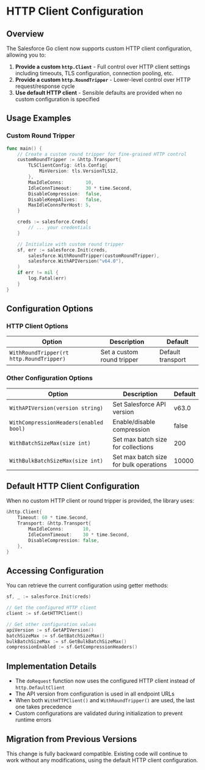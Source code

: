 # HTTP Client Configuration

## Overview

The Salesforce Go client now supports custom HTTP client configuration, allowing you to:

1. **Provide a custom `http.Client`** - Full control over HTTP client settings including timeouts, TLS configuration, connection pooling, etc.
2. **Provide a custom `http.RoundTripper`** - Lower-level control over HTTP request/response cycle
3. **Use default HTTP client** - Sensible defaults are provided when no custom configuration is specified

## Usage Examples

### Custom Round Tripper

```go
func main() {
    // Create a custom round tripper for fine-grained HTTP control
    customRoundTripper := &http.Transport{
        TLSClientConfig: &tls.Config{
            MinVersion: tls.VersionTLS12,
        },
        MaxIdleConns:        10,
        IdleConnTimeout:     30 * time.Second,
        DisableCompression:  false,
        DisableKeepAlives:   false,
        MaxIdleConnsPerHost: 5,
    }

    creds := salesforce.Creds{
        // ... your credentials
    }

    // Initialize with custom round tripper
    sf, err := salesforce.Init(creds, 
        salesforce.WithRoundTripper(customRoundTripper),
        salesforce.WithAPIVersion("v64.0"),
    )
    if err != nil {
        log.Fatal(err)
    }
}
```

## Configuration Options

### HTTP Client Options

| Option | Description | Default |
|--------|-------------|---------|
| `WithRoundTripper(rt http.RoundTripper)` | Set a custom round tripper | Default transport |

### Other Configuration Options

| Option | Description | Default |
|--------|-------------|---------|
| `WithAPIVersion(version string)` | Set Salesforce API version | v63.0 |
| `WithCompressionHeaders(enabled bool)` | Enable/disable compression | false |
| `WithBatchSizeMax(size int)` | Set max batch size for collections | 200 |
| `WithBulkBatchSizeMax(size int)` | Set max batch size for bulk operations | 10000 |

## Default HTTP Client Configuration

When no custom HTTP client or round tripper is provided, the library uses:

```go
&http.Client{
    Timeout: 60 * time.Second,
    Transport: &http.Transport{
        MaxIdleConns:       10,
        IdleConnTimeout:    30 * time.Second,
        DisableCompression: false,
    },
}
```

## Accessing Configuration

You can retrieve the current configuration using getter methods:

```go
sf, _ := salesforce.Init(creds)

// Get the configured HTTP client
client := sf.GetHTTPClient()

// Get other configuration values
apiVersion := sf.GetAPIVersion()
batchSizeMax := sf.GetBatchSizeMax()
bulkBatchSizeMax := sf.GetBulkBatchSizeMax()
compressionEnabled := sf.GetCompressionHeaders()
```

## Implementation Details

- The `doRequest` function now uses the configured HTTP client instead of `http.DefaultClient`
- The API version from configuration is used in all endpoint URLs
- When both `WithHTTPClient()` and `WithRoundTripper()` are used, the last one takes precedence
- Custom configurations are validated during initialization to prevent runtime errors

## Migration from Previous Versions

This change is fully backward compatible. Existing code will continue to work without any modifications, using the default HTTP client configuration.
